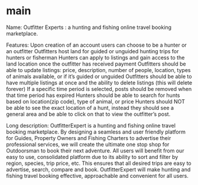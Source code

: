 # main
Name:
Outfitter Experts : a hunting and fishing online travel booking marketplace.

Features:
Upon creation of an account users can choose to be a hunter or an outfitter
Outfitters host land for guided or unguided hunting trips for hunters or fisherman
Hunters can apply to listings and gain access to the land location once the outfitter has received payment
Outfitters should be able to update listings: price, description, number of people, location, types of animals available, or if it’s guided or unguided
Outfitters should be able to have multiple listings at once and the ability to delete listings (this will delete forever)
If a specific time period is selected, posts should be removed when that time period has expired
Hunters should be able to search for hunts based on location(zip code), type of animal, or price
Hunters should NOT be able to see the exact location of a hunt, instead they should see a general area and be able to click on that to view the outfitter’s post.

Long description:
OutfitterExpert is a hunting and fishing online travel booking marketplace. By designing a seamless and user friendly platform for Guides, Property Owners and Fishing Charters to advertise their professional services, we will create the ultimate one stop shop for Outdoorsman to book their next adventure. All users will benefit from our easy to use, consolidated platform due to its ability to sort and filter by region, species, trip price, etc. This ensures that all desired trips are easy to advertise, search, compare and book. OutfitterExpert will make hunting and fishing travel booking effective, approachable and convenient for all users.

